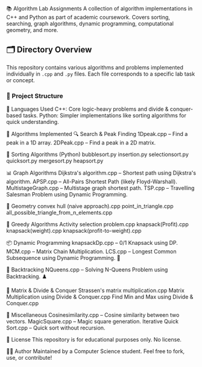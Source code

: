  📚 Algorithm Lab Assignments
A collection of algorithm implementations in C++ and Python as part of academic coursework. Covers sorting, searching, graph algorithms, dynamic programming, computational geometry, and more.

## 🗂️ Directory Overview
This repository contains various algorithms and problems implemented individually in `.cpp` and `.py` files. Each file corresponds to a specific lab task or concept.

### 📂 Project Structure
<tree above here>

🔧 Languages Used
C++: Core logic-heavy problems and divide & conquer-based tasks.
Python: Simpler implementations like sorting algorithms for quick understanding.

🧪 Algorithms Implemented
🔍 Search & Peak Finding
1Dpeak.cpp – Find a peak in a 1D array.
2DPeak.cpp – Find a peak in a 2D matrix.

🔢 Sorting Algorithms (Python)
bubblesort.py
insertion.py
selectionsort.py
quicksort.py
mergesort.py
heapsort.py

📊 Graph Algorithms
Dijkstra's algorithm.cpp – Shortest path using Dijkstra's algorithm.
APSP.cpp – All-Pairs Shortest Path (likely Floyd-Warshall).
MultistageGraph.cpp – Multistage graph shortest path.
TSP.cpp – Travelling Salesman Problem using Dynamic Programming.

📐 Geometry
convex hull (naive approach).cpp
point_in_triangle.cpp
all_possible_triangle_from_n_elements.cpp

💼 Greedy Algorithms
Activity selection problem.cpp
knapsack(Profit).cpp
knapsack(weight).cpp
knapsack(profit-to-weight).cpp

📦 Dynamic Programming
knapsackDp.cpp – 0/1 Knapsack using DP.
MCM.cpp – Matrix Chain Multiplication.
LCS.cpp – Longest Common Subsequence using Dynamic Programming. 🚀

🧠 Backtracking
NQueens.cpp – Solving N-Queens Problem using Backtracking. ♟️

🧮 Matrix & Divide & Conquer
Strassen's matrix multiplication.cpp
Matrix Multiplication using Divide & Conquer.cpp
Find Min and Max using Divide & Conquer.cpp

🧠 Miscellaneous
Cosinesimilarity.cpp – Cosine similarity between two vectors.
MagicSquare.cpp – Magic square generation.
Iterative Quick Sort.cpp – Quick sort without recursion.

🧾 License
This repository is for educational purposes only. No license.

👨‍🎓 Author
Maintained by a Computer Science student. Feel free to fork, use, or contribute!

